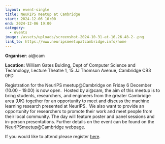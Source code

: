 ```yaml
---
layout: event-single
title: NeuRIPS meetup at Cambridge
start: 2024-12-06 10:00
end: 2024-12-06 19:00
category:
  - events
image: /assets/uploads/screenshot-2024-10-31-at-16.26.48-2-.png
link_to: https://www.neuripsmeetupatcambridge.info/home
---
```

**Organiser**: ai@cam

**Location:** William Gates Bulding, Dept of Computer Science and Technology, Lecture Theatre 1, 15 JJ Thomson Avenue, Cambridge CB3 0FD

Registration for the NeurIPS meetup@Cambridge on Friday 6 December (10.00 - 19.00) is now open.  Hosted by ai@cam, the aim of this meetup is to bring students, researchers, and engineers from the greater Cambridge area (UK) together for an opportunity to meet and discuss the machine learning research presented at NeurIPS.  We also want to provide an opportunity for researchers to promote their work and meet people from their local community. The day will feature poster and panel sessions and in-person presentations. Further details on the event can be found on the [NeurIPSmeetup@Cambridge webpage](https://www.neuripsmeetupatcambridge.info/home).

If you would like to attend please register [here](https://www.eventbrite.co.uk/e/neurips-cambridge-2024-tickets-1069228714869?aff=oddtdtcreator).